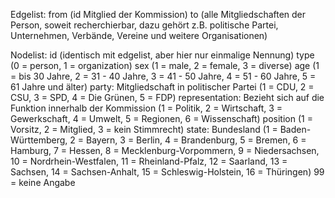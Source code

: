 Edgelist:
from (id Mitglied der Kommission) 
to (alle Mitgliedschaften der Person, soweit recherchierbar, dazu gehört z.B. politische Partei, Unternehmen, Verbände, Vereine und weitere Organisationen)

Nodelist:
id (identisch mit edgelist, aber hier nur einmalige Nennung) 
type (0 = person, 1 = organization)
sex (1 = male, 2 = female, 3 = diverse)
age (1 = bis 30 Jahre, 2 = 31 - 40 Jahre, 3 = 41 - 50 Jahre, 4 = 51 - 60 Jahre, 5 = 61 Jahre und älter)
party: Mitgliedschaft in politischer Partei (1 = CDU, 2 = CSU, 3 = SPD, 4 = Die Grünen, 5 = FDP)
representation: Bezieht sich auf die Funktion innerhalb der Kommission (1 = Politik, 2 = Wirtschaft, 3 = Gewerkschaft, 4 = Umwelt, 5 = Regionen, 6 = Wissenschaft)
position (1 = Vorsitz, 2 = Mitglied, 3 = kein Stimmrecht)
state: Bundesland (1 = Baden-Württemberg, 2 = Bayern, 3 = Berlin, 4 = Brandenburg, 5 = Bremen, 6 = Hamburg, 7 = Hessen, 8 = Mecklenburg-Vorpommern, 9 = Niedersachsen, 10 = Nordrhein-Westfalen, 11 = Rheinland-Pfalz, 12 = Saarland, 13 = Sachsen, 14 = Sachsen-Anhalt, 15 = Schleswig-Holstein, 16 = Thüringen)
99 = keine Angabe
